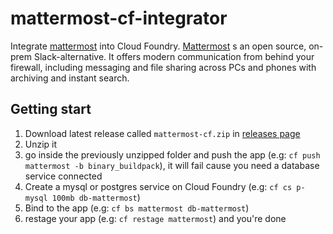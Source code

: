 # mattermost-cf-integrator
Integrate [mattermost](http://www.mattermost.org/) into Cloud Foundry.
[Mattermost](http://www.mattermost.org/) s an open source, on-prem Slack-alternative.
It offers modern communication from behind your firewall, including messaging and file sharing across PCs and phones with archiving and instant search.

## Getting start

1. Download latest release called `mattermost-cf.zip` in [releases page][1]
2. Unzip it
3. go inside the previously unzipped folder and push the app (e.g: `cf push mattermost -b binary_buildpack`), it will fail cause you need a database service connected
4. Create a mysql or postgres service on Cloud Foundry (e.g: `cf cs p-mysql 100mb db-mattermost`)
5. Bind to the app (e.g: `cf bs mattermost db-mattermost`)
6. restage your app (e.g: `cf restage mattermost`) and you're done

[1]: https://github.com/ArthurHlt/mattermost-cf-integrator/releases
